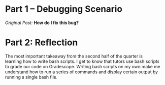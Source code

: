 # Part 1 – Debugging Scenario

_Original Post:_
**How do I fix this bug?**


# Part 2: Reflection

The most important takeaway from the second half of the quarter is learning how to write bash scripts. I get to know that tutors use bash scripts to grade our code on Gradescope. Writing bash scripts on my own make me understand how to run a series of commands and display certain output by running a single bash file.
